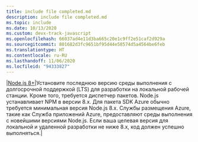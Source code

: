 ```yaml
---
title: include file completed.md
description: include file completed.md
ms.topic: include
ms.date: 10/13/2020
ms.custom: devx-track-javascript
ms.openlocfilehash: 66037ad4e11d3ba665c20e1c9ff2e51caf2d929a
ms.sourcegitcommit: 801682d3fc9651bf95d44e58574d5a4564be6feb
ms.translationtype: HT
ms.contentlocale: ru-RU
ms.lasthandoff: 11/06/2020
ms.locfileid: "94333827"
---
```

|[Node.js 8+](https://www.npmjs.com/)|Установите последнюю версию среды выполнения с долгосрочной поддержкой (LTS) для разработки на локальной рабочей станции. Кроме того, требуется диспетчер пакетов. Node.js устанавливает NPM в версии 8.x. Для пакета SDK Azure обычно требуется минимальная версия Node.js 8.x. Службы размещения Azure, такие как Служба приложений Azure, предоставляют среды выполнения с новейшими версиями Node.js. Если ваша целевая версия для локальной и удаленной разработки не ниже 8.x, код должен успешно выполняться.|